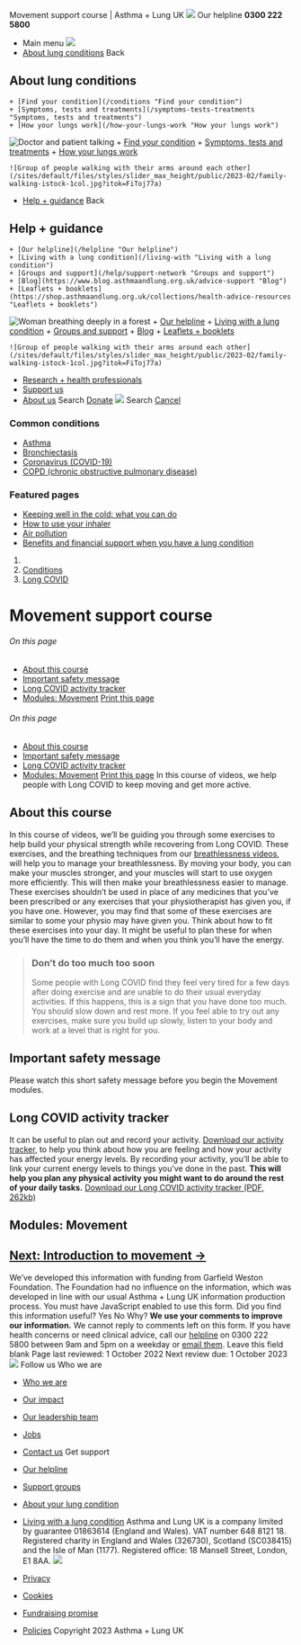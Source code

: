 
Movement support course | Asthma + Lung UK
 [![](/themes/custom/asthma-lung-uk/images/aluk-logo.png)](/ "Homepage")
 Our helpline **0300 222 5800**
* Main menu
![](/wingsuit/asthma-lung-uk/images/aluk-logo.png)
* [About lung conditions](#about "About lung conditions")
 Back
 
## About lung conditions
	+ [Find your condition](/conditions "Find your condition")
	+ [Symptoms, tests and treatments](/symptoms-tests-treatments "Symptoms, tests and treatments")
	+ [How your lungs work](/how-your-lungs-work "How your lungs work")
![Doctor and patient talking](/sites/default/files/styles/slider_max_height/public/2023-02/119589.jpg?itok=IfMKqhqJ)
	+ [Find your condition](/conditions)
	+ [Symptoms, tests and treatments](/symptoms-tests-treatments)
	+ [How your lungs work](/how-your-lungs-work)
	
	
	![Group of people walking with their arms around each other](/sites/default/files/styles/slider_max_height/public/2023-02/family-walking-istock-1col.jpg?itok=FiToj77a)
* [Help + guidance](#get-support "Help + guidance")
 Back
 
## Help + guidance
	+ [Our helpline](/helpline "Our helpline")
	+ [Living with a lung condition](/living-with "Living with a lung condition")
	+ [Groups and support](/help/support-network "Groups and support")
	+ [Blog](https://www.blog.asthmaandlung.org.uk/advice-support "Blog")
	+ [Leaflets + booklets](https://shop.asthmaandlung.org.uk/collections/health-advice-resources "Leaflets + booklets")
![Woman breathing deeply in a forest](/sites/default/files/styles/slider_max_height/public/2023-02/A%2BLUK%20Generic73.jpg?itok=IY-jWei3)
	+ [Our helpline](/helpline)
	+ [Living with a lung condition](/living-with)
	+ [Groups and support](/help/support-network)
	+ [Blog](https://www.blog.asthmaandlung.org.uk/advice-support)
	+ [Leaflets + booklets](https://shop.asthmaandlung.org.uk/collections/health-advice-resources "Leaflets and booklets about lung conditions")
	
	
	![Group of people walking with their arms around each other](/sites/default/files/styles/slider_max_height/public/2023-02/family-walking-istock-1col.jpg?itok=FiToj77a)
* [Research + health professionals](/research-health-professionals "Research + health professionals")
* [Support us](/support-us "Support us")
* [About us](/about-us "About us")
Search
[Donate](https://action.asthmaandlung.org.uk/page/99720/donate/1?ea_tracking_id=General_WebsiteALUK_Header_Regular "Donate") 
 [![](/themes/custom/asthma-lung-uk/images/aluk-logo.png)](/ "Homepage")
Search
[Cancel](#)
### Common conditions
* [Asthma](/conditions/asthma)
* [Bronchiectasis](/conditions/bronchiectasis)
* [Coronavirus (COVID-19)](/conditions/coronavirus)
* [COPD (chronic obstructive pulmonary disease)](/conditions/copd-chronic-obstructive-pulmonary-disease)
### Featured pages
* [Keeping well in the cold: what you can do](/living-with/cold-weather)
* [How to use your inhaler](/living-with/inhaler-videos)
* [Air pollution](/living-with/air-pollution)
* [Benefits and financial support when you have a lung condition](/living-with/benefits)
1. 
3. [Conditions](/conditions)
5. [Long COVID](/conditions/long-covid)
# Movement support course
###### On this page
* [About this course](#course)
* [Important safety message](#safety)
* [Long COVID activity tracker](#tracker)
* [Modules: Movement](#modules)
[Print this page](javascript:window.print();) 
###### On this page
* [About this course](#course)
* [Important safety message](#safety)
* [Long COVID activity tracker](#tracker)
* [Modules: Movement](#modules)
[Print this page](javascript:window.print();) 
In this course of videos, we help people with Long COVID to keep moving and get more active.
## About this course
In this course of videos, we’ll be guiding you through some exercises to help build your physical strength while recovering from Long COVID.
These exercises, and the breathing techniques from our [breathlessness videos](/conditions/long-covid/1-introduction-breathlessness "1. Introduction to breathlessness"), will help you to manage your breathlessness. By moving your body, you can make your muscles stronger, and your muscles will start to use oxygen more efficiently. This will then make your breathlessness easier to manage.
These exercises shouldn’t be used in place of any medicines that you’ve been prescribed or any exercises that your physiotherapist has given you, if you have one. However, you may find that some of these exercises are similar to some your physio may have given you.
Think about how to fit these exercises into your day. It might be useful to plan these for when you’ll have the time to do them and when you think you’ll have the energy.
> ### Don’t do too much too soon
> 
> 
> Some people with Long COVID find they feel very tired for a few days after doing exercise and are unable to do their usual everyday activities. If this happens, this is a sign that you have done too much. You should slow down and rest more. If you feel able to try out any exercises, make sure you build up slowly, listen to your body and work at a level that is right for you.
> 
> 
> 
## Important safety message
Please watch this short safety message before you begin the Movement modules.
 
## Long COVID activity tracker
It can be useful to plan out and record your activity. [Download our activity tracker](http://www.blf.org.uk/sites/default/files/Tracking_your_activity_with_long_covid_final.pdf), to help you think about how you are feeling and how your activity has affected your energy levels.
By recording your activity, you’ll be able to link your current energy levels to things you’ve done in the past.
**This will help you plan any physical activity you might want to do around the rest of your daily tasks.**
[Download our Long COVID activity tracker (PDF, 262kb)](http://www.blf.org.uk/sites/default/files/Tracking_your_activity_with_long_covid_final.pdf)
## Modules: Movement
[Next: Introduction to movement →](/conditions/long-covid/1-introduction-movement "1. Introduction to movement")
---
We’ve developed this information with funding from Garfield Weston Foundation. The Foundation had no influence on the information, which was developed in line with our usual Asthma + Lung UK information production process.
You must have JavaScript enabled to use this form.
Did you find this information useful?
Yes
No
Why?
**We use your comments to improve our information.** We cannot reply to comments left on this form. If you have health concerns or need clinical advice, call our [helpline](/helpline) on 0300 222 5800 between 9am and 5pm on a weekday or [email them](/helpline).
Leave this field blank
Page last reviewed: 
1 October 2022
Next review due: 
1 October 2023
 [![](/sites/default/files/2023-01/footer-logo%20%281%29.png)](/ "Homepage")
Follow us
 Who we are
 
* [Who we are](/about-us/who-we-are)
* [Our impact](/about-us/our-impact)
* [Our leadership team](/about-us/our-leadership-team)
* [Jobs](/work-us)
* [Contact us](/about-us/contact-us)
 Get support
 
* [Our helpline](/helpline)
* [Support groups](/help/support-network)
* [About your lung condition](/conditions)
* [Living with a lung condition](/living-with)
Asthma and Lung UK is a company limited by guarantee 01863614 (England and Wales). VAT number 648 8121 18.
Registered charity in England and Wales (326730), Scotland (SC038415) and the Isle of Man (1177). Registered office: 18 Mansell Street, London, E1 8AA.
[![](/sites/default/files/2023-01/reg-logo%20%281%29.png)](https://www.fundraisingregulator.org.uk)
![]()
![]()
* [Privacy](/privacy-policy)
* [Cookies](/cookies-how-we-use-them)
* [Fundraising promise](/fundraising-promise)
* [Policies](/about-us/policies)
 Copyright 2023 Asthma + Lung UK
 
